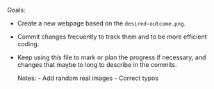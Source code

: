 Goals:

- Create a new webpage based on the `desired-outcome.png`.
- Commit changes frecuently to track them and to be more efficient coding.
- Keep using this file to mark or plan the progress if necessary, and changes that maybe to long to describe in the commits.

    Notes:
        - Add random real images
        - Correct typos